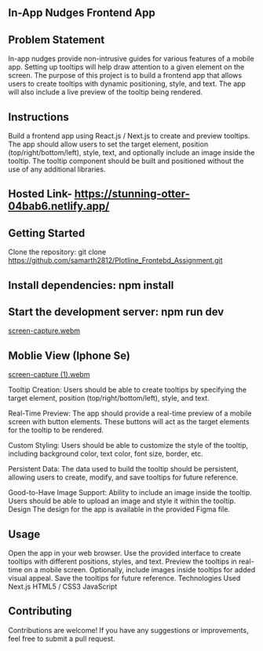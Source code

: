## In-App Nudges Frontend App
 ## Problem Statement
In-app nudges provide non-intrusive guides for various features of a mobile app. Setting up tooltips will help draw attention to a given element on the screen. The purpose of this project is to build a frontend app that allows users to create tooltips with dynamic positioning, style, and text. The app will also include a live preview of the tooltip being rendered.

## Instructions
Build a frontend app using React.js / Next.js to create and preview tooltips. The app should allow users to set the target element, position (top/right/bottom/left), style, text, and optionally include an image inside the tooltip. The tooltip component should be built and positioned without the use of any additional libraries.
## Hosted Link- https://stunning-otter-04bab6.netlify.app/
 ## Getting Started
Clone the repository: git clone https://github.com/samarth2812/Plotline_Frontebd_Assignment.git
## Install dependencies: npm install
## Start the development server: npm run dev

[screen-capture.webm](https://github.com/samarth2812/Plotline_Frontebd_Assignment/assets/83126069/a4f21129-a369-4757-8574-0827f9ff3659)

## Moblie View (Iphone Se)

[screen-capture (1).webm](https://github.com/samarth2812/Plotline_Frontebd_Assignment/assets/83126069/8eca2251-d774-47ae-959e-ddd9f9eea5d0)

Tooltip Creation: Users should be able to create tooltips by specifying the target element, position (top/right/bottom/left), style, and text.

Real-Time Preview: The app should provide a real-time preview of a mobile screen with button elements. These buttons will act as the target elements for the tooltip to be rendered.

Custom Styling: Users should be able to customize the style of the tooltip, including background color, text color, font size, border, etc.

Persistent Data: The data used to build the tooltip should be persistent, allowing users to create, modify, and save tooltips for future reference.

Good-to-Have
Image Support: Ability to include an image inside the tooltip. Users should be able to upload an image and style it within the tooltip.
Design
The design for the app is available in the provided Figma file.

## Usage
Open the app in your web browser.
Use the provided interface to create tooltips with different positions, styles, and text.
Preview the tooltips in real-time on a mobile screen.
Optionally, include images inside tooltips for added visual appeal.
Save the tooltips for future reference.
Technologies Used
 Next.js
HTML5 / CSS3
JavaScript
## Contributing
Contributions are welcome! If you have any suggestions or improvements, feel free to submit a pull request.
